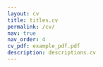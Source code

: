 ```yaml
---
layout: cv
title: titles.cv
permalink: /cv/
nav: true
nav_order: 4
cv_pdf: example_pdf.pdf
description: descriptions.cv
---
```

